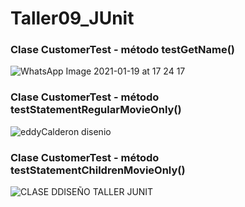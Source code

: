 # Taller09_JUnit
### Clase CustomerTest - método testGetName()
![WhatsApp Image 2021-01-19 at 17 24 17](https://user-images.githubusercontent.com/69025663/105112500-2ad08b00-5a91-11eb-82f1-34f7a0e9970a.jpeg)
### Clase CustomerTest - método testStatementRegularMovieOnly()
![eddyCalderon disenio](https://user-images.githubusercontent.com/49259893/105115610-260ed580-5a97-11eb-8c6d-d1c6d333e4c5.jpeg)
### Clase CustomerTest - método testStatementChildrenMovieOnly()
![CLASE DDISEÑO TALLER JUNIT](https://user-images.githubusercontent.com/68446139/105116352-9bc77100-5a98-11eb-9fef-2637df5e9ba3.JPG)
